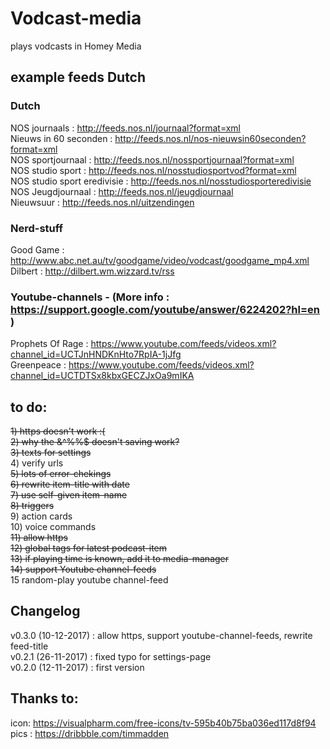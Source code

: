 # Vodcast-media
plays vodcasts in Homey Media

## example feeds Dutch

### Dutch
NOS journaals : http://feeds.nos.nl/journaal?format=xml  
Nieuws in 60 seconden : http://feeds.nos.nl/nos-nieuwsin60seconden?format=xml   
NOS sportjournaal : http://feeds.nos.nl/nossportjournaal?format=xml  
NOS studio sport : http://feeds.nos.nl/nosstudiosportvod?format=xml  
NOS studio sport eredivisie : http://feeds.nos.nl/nosstudiosporteredivisie  
NOS Jeugdjournaal : http://feeds.nos.nl/jeugdjournaal  
Nieuwsuur : http://feeds.nos.nl/uitzendingen  

### Nerd-stuff
Good Game : http://www.abc.net.au/tv/goodgame/video/vodcast/goodgame_mp4.xml  
Dilbert : http://dilbert.wm.wizzard.tv/rss

### Youtube-channels - (More info : https://support.google.com/youtube/answer/6224202?hl=en )  
Prophets Of Rage : https://www.youtube.com/feeds/videos.xml?channel_id=UCTJnHNDKnHto7RpIA-1jJfg  
Greenpeace : https://www.youtube.com/feeds/videos.xml?channel_id=UCTDTSx8kbxGECZJxOa9mIKA

## to do:
<strike>1) https doesn't work :(</strike>  
<strike>2) why the &^%%$ doesn't saving work?</strike>  
<strike>3) texts for settings</strike>  
4) verify urls  
<strike>5) lots of error-chekings</strike>  
<strike>6) rewrite item-title with date</strike>  
<strike>7) use self-given item-name</strike>  
<strike>8) triggers</strike>  
9) action cards  
10) voice commands  
<strike>11) allow https</strike>    
<strike>12) global tags for latest podcast-item</strike>  
<strike>13) if playing time is known, add it to media-manager</strike>  
<strike>14) support Youtube channel-feeds</strike>  
15 random-play youtube channel-feed

## Changelog  
v0.3.0 (10-12-2017) : allow https, support youtube-channel-feeds, rewrite feed-title  
v0.2.1 (26-11-2017) : fixed typo for settings-page  
v0.2.0 (12-11-2017) : first version 
  
## Thanks to:  
icon: https://visualpharm.com/free-icons/tv-595b40b75ba036ed117d8f94   
pics : https://dribbble.com/timmadden  